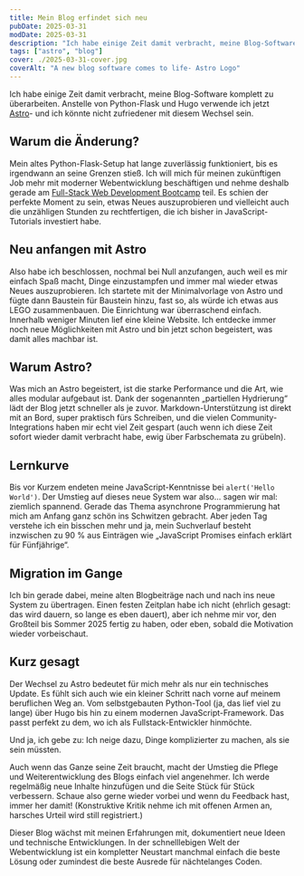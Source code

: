 ```yaml
---
title: Mein Blog erfindet sich neu
pubDate: 2025-03-31
modDate: 2025-03-31
description: "Ich habe einige Zeit damit verbracht, meine Blog-Software komplett neu aufzusetzen. Anstelle von Python-Flask und Hugo setze ich jetzt auf Astro, und ich könnte mit diesem Wechsel nicht zufriedener sein."
tags: ["astro", "blog"]
cover: ./2025-03-31-cover.jpg
coverAlt: "A new blog software comes to life- Astro Logo"
---
```


Ich habe einige Zeit damit verbracht, meine Blog-Software komplett zu überarbeiten.
Anstelle von Python-Flask und Hugo verwende ich jetzt [Astro](https://astro.build)-
und ich könnte nicht zufriedener mit diesem Wechsel sein.

## Warum die Änderung?

Mein altes Python-Flask-Setup hat lange zuverlässig funktioniert, bis es irgendwann an seine Grenzen stieß.
Ich will mich für meinen zukünftigen Job mehr mit moderner Webentwicklung beschäftigen
und nehme deshalb gerade am [Full-Stack Web Development Bootcamp](https://bootcamp.dev/) teil.
Es schien der perfekte Moment zu sein, etwas Neues auszuprobieren
und vielleicht auch die unzähligen Stunden zu rechtfertigen,
die ich bisher in JavaScript-Tutorials investiert habe.

## Neu anfangen mit Astro

Also habe ich beschlossen, nochmal bei Null anzufangen,
auch weil es mir einfach Spaß macht,
Dinge einzustampfen und immer mal wieder etwas Neues auszuprobieren.
Ich startete mit der Minimalvorlage von Astro
und fügte dann Baustein für Baustein hinzu,
fast so, als würde ich etwas aus LEGO zusammenbauen.
Die Einrichtung war überraschend einfach.
Innerhalb weniger Minuten lief eine kleine Website.
Ich entdecke immer noch neue Möglichkeiten mit Astro
und bin jetzt schon begeistert, was damit alles machbar ist.

## Warum Astro?

Was mich an Astro begeistert, ist die starke Performance
und die Art, wie alles modular aufgebaut ist.
Dank der sogenannten „partiellen Hydrierung“ lädt der Blog jetzt schneller als je zuvor.
Markdown-Unterstützung ist direkt mit an Bord, super praktisch fürs Schreiben,
und die vielen Community-Integrations haben mir echt viel Zeit gespart
(auch wenn ich diese Zeit sofort wieder damit verbracht habe, ewig über Farbschemata zu grübeln).

## Lernkurve

Bis vor Kurzem endeten meine JavaScript-Kenntnisse bei `alert('Hello World')`.
Der Umstieg auf dieses neue System war also... sagen wir mal: ziemlich spannend.
Gerade das Thema asynchrone Programmierung hat mich am Anfang ganz schön ins Schwitzen gebracht.
Aber jeden Tag verstehe ich ein bisschen mehr und ja,
mein Suchverlauf besteht inzwischen zu 90 % aus Einträgen wie „JavaScript Promises einfach erklärt für Fünfjährige“.

## Migration im Gange

Ich bin gerade dabei, meine alten Blogbeiträge
nach und nach ins neue System zu übertragen.
Einen festen Zeitplan habe ich nicht (ehrlich gesagt: das wird dauern, so lange es eben dauert),
aber ich nehme mir vor, den Großteil bis Sommer 2025 fertig zu haben,
oder eben, sobald die Motivation wieder vorbeischaut.

## Kurz gesagt

Der Wechsel zu Astro bedeutet für mich mehr als nur ein technisches Update.
Es fühlt sich auch wie ein kleiner Schritt nach vorne auf meinem beruflichen Weg an.
Vom selbstgebauten Python-Tool (ja, das lief viel zu lange) über Hugo
bis hin zu einem modernen JavaScript-Framework.
Das passt perfekt zu dem, wo ich als Fullstack-Entwickler hinmöchte.

Und ja, ich gebe zu: Ich neige dazu, Dinge komplizierter zu machen, als sie sein müssten.

Auch wenn das Ganze seine Zeit braucht,
macht der Umstieg die Pflege und Weiterentwicklung des Blogs einfach viel angenehmer.
Ich werde regelmäßig neue Inhalte hinzufügen und die Seite Stück für Stück verbessern.
Schaue also gerne wieder vorbei und wenn du Feedback hast, immer her damit!
(Konstruktive Kritik nehme ich mit offenen Armen an, harsches Urteil wird still registriert.)

Dieser Blog wächst mit meinen Erfahrungen mit,
dokumentiert neue Ideen und technische Entwicklungen.
In der schnelllebigen Welt der Webentwicklung
ist ein kompletter Neustart manchmal einfach die beste Lösung
oder zumindest die beste Ausrede für nächtelanges Coden.
